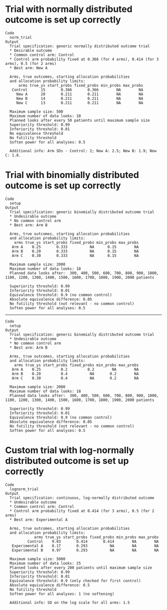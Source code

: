 # Trial with normally distributed outcome is set up correctly

    Code
      norm_trial
    Output
      Trial specification: generic normally distributed outcome trial
      * Desirable outcome
      * Common control arm: Control 
      * Control arm probability fixed at 0.366 (for 4 arms), 0.414 (for 3 arms), 0.5 (for 2 arms)
      * Best arm: New A
      
      Arms, true outcomes, starting allocation probabilities 
      and allocation probability limits:
          arms true_ys start_probs fixed_probs min_probs max_probs
       Control      15       0.366       0.366        NA        NA
         New A      20       0.211       0.211        NA        NA
         New B      14       0.211       0.211        NA        NA
         New C      13       0.211       0.211        NA        NA
      
      Maximum sample size: 500 
      Maximum number of data looks: 10
      Planned looks after every 50 patients until maximum sample size
      Superiority threshold: 0.99 
      Inferiority threshold: 0.01 
      No equivalence threshold
      No futility threshold
      Soften power for all analyses: 0.5
      
      Additional info: Arm SDs - Control: 2; New A: 2.5; New B: 1.9; New C: 1.8.

# Trial with binomially distributed outcome is set up correctly

    Code
      setup
    Output
      Trial specification: generic binomially distributed outcome trial
      * Undesirable outcome
      * No common control arm
      * Best arm: Arm B
      
      Arms, true outcomes, starting allocation probabilities 
      and allocation probability limits:
        arms true_ys start_probs fixed_probs min_probs max_probs
       Arm A    0.25       0.333          NA      0.15        NA
       Arm B    0.20       0.333          NA      0.15        NA
       Arm C    0.30       0.333          NA      0.15        NA
      
      Maximum sample size: 2000 
      Maximum number of data looks: 18
      Planned data looks after:  300, 400, 500, 600, 700, 800, 900, 1000, 1100, 1200, 1300, 1400, 1500, 1600, 1700, 1800, 1900, 2000 patients
      
      Superiority threshold: 0.99 
      Inferiority threshold: 0.01 
      Equivalence threshold: 0.9 (no common control)
      Absolute equivalence difference: 0.05
      No futility threshold (not relevant - no common control)
      Soften power for all analyses: 0.5

---

    Code
      setup
    Output
      Trial specification: generic binomially distributed outcome trial
      * Undesirable outcome
      * No common control arm
      * Best arm: Arm B
      
      Arms, true outcomes, starting allocation probabilities 
      and allocation probability limits:
        arms true_ys start_probs fixed_probs min_probs max_probs
       Arm A    0.25         0.2         0.2        NA        NA
       Arm B    0.20         0.4          NA       0.2        NA
       Arm C    0.30         0.4          NA       0.2        NA
      
      Maximum sample size: 2000 
      Maximum number of data looks: 18
      Planned data looks after:  300, 400, 500, 600, 700, 800, 900, 1000, 1100, 1200, 1300, 1400, 1500, 1600, 1700, 1800, 1900, 2000 patients
      
      Superiority threshold: 0.99 
      Inferiority threshold: 0.01 
      Equivalence threshold: 0.9 (no common control)
      Absolute equivalence difference: 0.05
      No futility threshold (not relevant - no common control)
      Soften power for all analyses: 0.5

# Custom trial with log-normally distributed outcome is set up correctly

    Code
      lognorm_trial
    Output
      Trial specification: continuous, log-normally distributed outcome
      * Undesirable outcome
      * Common control arm: Control 
      * Control arm probability fixed at 0.414 (for 3 arms), 0.5 (for 2 arms)
      * Best arm: Experimental A
      
      Arms, true outcomes, starting allocation probabilities 
      and allocation probability limits:
                 arms true_ys start_probs fixed_probs min_probs max_probs
              Control    9.03       0.414       0.414        NA        NA
       Experimental A    8.17       0.293          NA        NA        NA
       Experimental B    9.97       0.293          NA        NA        NA
      
      Maximum sample size: 5000 
      Maximum number of data looks: 25
      Planned looks after every 200 patients until maximum sample size
      Superiority threshold: 0.99 
      Inferiority threshold: 0.01 
      Equivalence threshold: 0.9 (only checked for first control)
      Absolute equivalence difference: 0.5
      No futility threshold
      Soften power for all analyses: 1 (no softening)
      
      Additional info: SD on the log scale for all arms: 1.5

